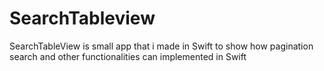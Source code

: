 # SearchTableview

SearchTableView is small app that i made in Swift to show how pagination search and other functionalities can implemented in Swift
